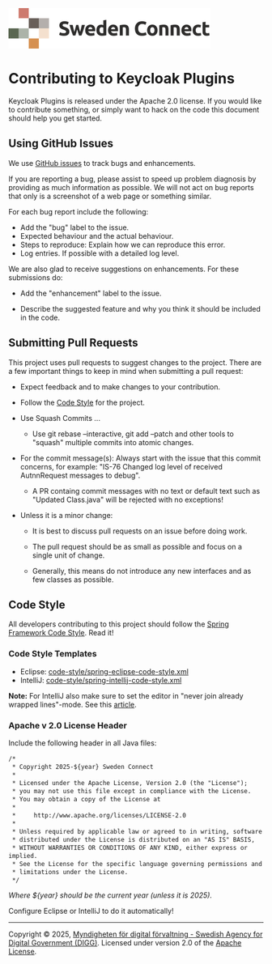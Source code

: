![Logo](docs/images/sweden-connect.png)

# Contributing to Keycloak Plugins

Keycloak Plugins is released under the Apache 2.0 license. If you would like to contribute something, or simply want to hack on the code this document should 
help you get started.

## Using GitHub Issues

We use [GitHub issues](https://github.com/swedenconnect/keycloak-plugins/issues) to track bugs and enhancements.

If you are reporting a bug, please assist to speed up problem diagnosis by providing as much information as possible. We will not act on bug reports that only is a screenshot of a web page or something similar.

For each bug report include the following:

- Add the "bug" label to the issue.
- Expected behaviour and the actual behaviour.
- Steps to reproduce: Explain how we can reproduce this error.
- Log entries. If possible with a detailed log level.

We are also glad to receive suggestions on enhancements. For these submissions do:

- Add the "enhancement" label to the issue.

- Describe the suggested feature and why you think it should be included in the code.

## Submitting Pull Requests

This project uses pull requests to suggest changes to the project. There are a few important things to keep in mind when submitting a pull request:

- Expect feedback and to make changes to your contribution.

- Follow the [Code Style](#code-style) for the project.

- Use Squash Commits ...
    - Use git rebase –interactive, git add –patch and other tools to "squash" multiple commits into atomic changes.

- For the commit message(s): Always start with the issue that this commit concerns, for example: "IS-76 Changed log level of received AutnnRequest messages to debug".

    - A PR containg commit messages with no text or default text such as "Updated Class.java" will be rejected with no exceptions!

- Unless it is a minor change:

    - It is best to discuss pull requests on an issue before doing work.

    - The pull request should be as small as possible and focus on a single unit of change.

    - Generally, this means do not introduce any new interfaces and as few classes as possible.

<a name="code-style"></a>
## Code Style

All developers contributing to this project should follow the [Spring Framework Code Style](https://github.com/spring-projects/spring-framework/wiki/Code-Style). Read it!

### Code Style Templates


- Eclipse: [code-style/spring-eclipse-code-style.xml](code-style/spring-eclipse-code-style.xml)
- IntelliJ: [code-style/spring-intellij-code-style.xml](code-style/spring-intellij-code-style.xml)

**Note:** For IntelliJ also make sure to set the editor in "never join already wrapped lines"-mode. See this [article](https://intellij-support.jetbrains.com/hc/en-us/community/posts/360006393539-How-to-prevent-IntelliJ-from-changing-file-formatting-if-lines-meet-hard-wrap-constraints-).

### Apache v 2.0 License Header

Include the following header in all Java files:

```
/*
 * Copyright 2025-${year} Sweden Connect
 *
 * Licensed under the Apache License, Version 2.0 (the "License");
 * you may not use this file except in compliance with the License.
 * You may obtain a copy of the License at
 *
 *     http://www.apache.org/licenses/LICENSE-2.0
 *
 * Unless required by applicable law or agreed to in writing, software
 * distributed under the License is distributed on an "AS IS" BASIS,
 * WITHOUT WARRANTIES OR CONDITIONS OF ANY KIND, either express or implied.
 * See the License for the specific language governing permissions and
 * limitations under the License.
 */
```

*Where ${year} should be the current year (unless it is 2025).*

Configure Eclipse or IntelliJ to do it automatically!

-----

Copyright &copy; 2025, [Myndigheten för digital förvaltning - Swedish Agency for Digital Government (DIGG)](http://www.digg.se). Licensed under version 2.0 of the [Apache License](http://www.apache.org/licenses/LICENSE-2.0).

